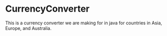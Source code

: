 # CurrencyConverter
This is a currency converter we are making for in java for countries in Asia, Europe, and Australia.
